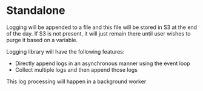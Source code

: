 
# Standalone

Logging will be appended to a file and this file will be stored in S3 at the end of the day. If S3 is not present, it will just remain there until user wishes to purge it based on a variable.

Logging library will have the following features:
- Directly append logs in an asynchronous manner using the event loop
- Collect multiple logs and then append those logs

This log processing will happen in a background worker